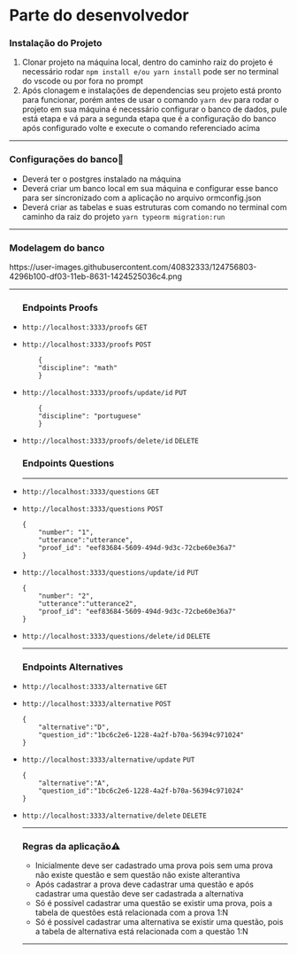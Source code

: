 <h1 id="markdown-header-descricao-challenge-backend-mobile-saude-2020-2">Parte do desenvolvedor</h1> 
<p><h3 id="markdown-header-descricao-challenge-backend-mobile-saude-2020-2">Instalação do Projeto</h3></p>
<ol>
	<li>Clonar projeto na máquina local, dentro do caminho raiz do projeto é necessário rodar <code>npm install e/ou yarn install</code> pode ser no terminal do vscode ou 	por fora no prompt</li>
	<li> Após clonagem e instalações de dependencias seu projeto está pronto para funcionar, porém antes de usar o comando <code>yarn dev</code> para rodar o projeto em sua máquina é necessário configurar o banco de dados, pule está etapa e vá para a segunda etapa que é a configuração do banco após configurado volte e execute o comando referenciado acima</li>
</ol>
<hr>
<p><h3 id="markdown-header-descricao-challenge-backend-mobile-saude-2020-2">Configurações do banco<g-emoji class="g-emoji" alias="wrench" fallback-src="https://github.githubassets.com/images/icons/emoji/unicode/1f527.png">🔧</g-emoji></p></h3></p>
<ul>
    <li>
        Deverá ter o postgres instalado na máquina 
    </li>
    <li>
        Deverá criar um banco local em sua máquina e configurar esse banco para ser sincronizado com a aplicação no arquivo ormconfig.json 
    </li>
    <li>
	Deverá criar as tabelas e suas estruturas com comando no terminal com caminho da raiz do projeto <code>yarn typeorm migration:run</code>
    </li>
 </ul>
 <hr>
 <p><h3 id="markdown-header-descricao-challenge-backend-mobile-saude-2020-2">Modelagem do banco</h3></p>
 https://user-images.githubusercontent.com/40832333/124756803-4296b100-df03-11eb-8631-1424525036c4.png

 <hr>
<ul>
<p><h3 id="markdown-header-descricao-challenge-backend-mobile-saude-2020-2">Endpoints Proofs</h3></p>
<li><code>http://localhost:3333/proofs</code> <code>GET</code></li>
<p><li><code>http://localhost:3333/proofs</code> <code>POST</code></li>
<code>
    {
	"discipline": "math"
    }
</code></p>
<p><li><code>http://localhost:3333/proofs/update/id</code> <code>PUT</code></li>
<code>
    {
	"discipline": "portuguese"
    }
</code></p>
<li><code>http://localhost:3333/proofs/delete/id</code> <code>DELETE</code></li>
<p><h3 id="markdown-header-descricao-challenge-backend-mobile-saude-2020-2">Endpoints Questions</h3></p>
<hr>
<li><code>http://localhost:3333/questions</code> <code>GET</code></li>	
<p><li><code>http://localhost:3333/questions</code> <code>POST</code></li>
<code>
{
	"number": "1",
	"utterance":"utterance",
	"proof_id": "eef83684-5609-494d-9d3c-72cbe60e36a7"
}
</code></p>
<p><li><code>http://localhost:3333/questions/update/id</code> <code>PUT</code></li>
<code>
{
	"number": "2",
	"utterance":"utterance2",
	"proof_id": "eef83684-5609-494d-9d3c-72cbe60e36a7"
}</code></p>
<li><code>http://localhost:3333/questions/delete/id</code> <code>DELETE</code></li>
<hr>
<p><h3 id="markdown-header-descricao-challenge-backend-mobile-saude-2020-2">Endpoints Alternatives</h3></p>    
<li><code>http://localhost:3333/alternative</code> <code>GET</code></li>
<p><li><code>http://localhost:3333/alternative</code> <code>POST</code></li>
<code>
{
	"alternative":"D",
	"question_id":"1bc6c2e6-1228-4a2f-b70a-56394c971024"
}</code></p>
<p><li><code>http://localhost:3333/alternative/update</code> <code>PUT</code></li>
<code>
{
	"alternative":"A",
	"question_id":"1bc6c2e6-1228-4a2f-b70a-56394c971024"
}</code></p>
<li><code>http://localhost:3333/alternative/delete</code> <code>DELETE</code></li>
<hr>
<p><h3 id="markdown-header-descricao-challenge-backend-mobile-saude-2020-2">Regras da aplicação<g-emoji class="g-emoji" alias="warning" fallback-src="https://github.githubassets.com/images/icons/emoji/unicode/26a0.png">⚠️</g-emoji></p></h3>
<ul>
<li>Inicialmente deve ser cadastrado uma prova pois sem uma prova não existe questão e sem questão não existe alterantiva</li>
<li>Após cadastrar a prova deve cadastrar uma questão e após cadastrar uma questão deve ser cadastrada a alternativa</li>
<li>Só é possível cadastrar uma questão se existir uma prova, pois a tabela de questões está relacionada com a prova 1:N</li>
<li>Só é possível cadastrar uma alternativa se existir uma questão, pois a tabela de alternativa está relacionada com a questão 1:N</li>
</ul>
<hr>
